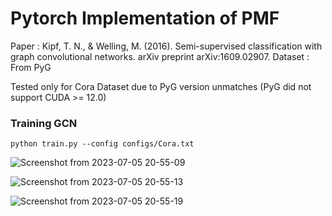 # Pytorch Implementation of PMF
Paper : Kipf, T. N., & Welling, M. (2016). Semi-supervised classification with graph convolutional networks. arXiv preprint arXiv:1609.02907.
Dataset : From PyG

Tested only for Cora Dataset due to PyG version unmatches 
(PyG did not support CUDA >= 12.0)

### Training GCN

```
python train.py --config configs/Cora.txt
```
![Screenshot from 2023-07-05 20-55-09](https://github.com/hhhhnFe/DSAIL_2023_Summer/assets/49011793/d590b264-3a38-4916-81f5-921e37f7b42b)

![Screenshot from 2023-07-05 20-55-13](https://github.com/hhhhnFe/DSAIL_2023_Summer/assets/49011793/50f7daa0-59b7-4763-9a5a-4800664ebf1a)

![Screenshot from 2023-07-05 20-55-19](https://github.com/hhhhnFe/DSAIL_2023_Summer/assets/49011793/893c93fb-af91-4782-a13f-d91881d0ab3b)